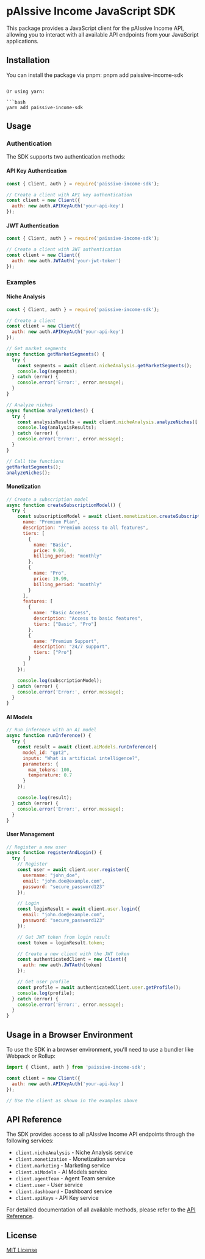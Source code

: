 # pAIssive Income JavaScript SDK

This package provides a JavaScript client for the pAIssive Income API, allowing you to interact with all available API endpoints from your JavaScript applications.

## Installation

You can install the package via pnpm:
pnpm add paissive-income-sdk
```

Or using yarn:

```bash
yarn add paissive-income-sdk
```

## Usage

### Authentication

The SDK supports two authentication methods:

#### API Key Authentication

```javascript
const { Client, auth } = require('paissive-income-sdk');

// Create a client with API key authentication
const client = new Client({
  auth: new auth.APIKeyAuth('your-api-key')
});
```

#### JWT Authentication

```javascript
const { Client, auth } = require('paissive-income-sdk');

// Create a client with JWT authentication
const client = new Client({
  auth: new auth.JWTAuth('your-jwt-token')
});
```

### Examples

#### Niche Analysis

```javascript
const { Client, auth } = require('paissive-income-sdk');

// Create a client
const client = new Client({
  auth: new auth.APIKeyAuth('your-api-key')
});

// Get market segments
async function getMarketSegments() {
  try {
    const segments = await client.nicheAnalysis.getMarketSegments();
    console.log(segments);
  } catch (error) {
    console.error('Error:', error.message);
  }
}

// Analyze niches
async function analyzeNiches() {
  try {
    const analysisResults = await client.nicheAnalysis.analyzeNiches(['segment-id-1', 'segment-id-2']);
    console.log(analysisResults);
  } catch (error) {
    console.error('Error:', error.message);
  }
}

// Call the functions
getMarketSegments();
analyzeNiches();
```

#### Monetization

```javascript
// Create a subscription model
async function createSubscriptionModel() {
  try {
    const subscriptionModel = await client.monetization.createSubscriptionModel({
      name: "Premium Plan",
      description: "Premium access to all features",
      tiers: [
        {
          name: "Basic",
          price: 9.99,
          billing_period: "monthly"
        },
        {
          name: "Pro",
          price: 19.99,
          billing_period: "monthly"
        }
      ],
      features: [
        {
          name: "Basic Access",
          description: "Access to basic features",
          tiers: ["Basic", "Pro"]
        },
        {
          name: "Premium Support",
          description: "24/7 support",
          tiers: ["Pro"]
        }
      ]
    });

    console.log(subscriptionModel);
  } catch (error) {
    console.error('Error:', error.message);
  }
}
```

#### AI Models

```javascript
// Run inference with an AI model
async function runInference() {
  try {
    const result = await client.aiModels.runInference({
      model_id: "gpt2",
      inputs: "What is artificial intelligence?",
      parameters: {
        max_tokens: 100,
        temperature: 0.7
      }
    });

    console.log(result);
  } catch (error) {
    console.error('Error:', error.message);
  }
}
```

#### User Management

```javascript
// Register a new user
async function registerAndLogin() {
  try {
    // Register
    const user = await client.user.register({
      username: "john_doe",
      email: "john.doe@example.com",
      password: "secure_password123"
    });

    // Login
    const loginResult = await client.user.login({
      email: "john.doe@example.com",
      password: "secure_password123"
    });

    // Get JWT token from login result
    const token = loginResult.token;

    // Create a new client with the JWT token
    const authenticatedClient = new Client({
      auth: new auth.JWTAuth(token)
    });

    // Get user profile
    const profile = await authenticatedClient.user.getProfile();
    console.log(profile);
  } catch (error) {
    console.error('Error:', error.message);
  }
}
```

## Usage in a Browser Environment

To use the SDK in a browser environment, you'll need to use a bundler like Webpack or Rollup:

```javascript
import { Client, auth } from 'paissive-income-sdk';

const client = new Client({
  auth: new auth.APIKeyAuth('your-api-key')
});

// Use the client as shown in the examples above
```

## API Reference

The SDK provides access to all pAIssive Income API endpoints through the following services:

- `client.nicheAnalysis` - Niche Analysis service
- `client.monetization` - Monetization service
- `client.marketing` - Marketing service
- `client.aiModels` - AI Models service
- `client.agentTeam` - Agent Team service
- `client.user` - User service
- `client.dashboard` - Dashboard service
- `client.apiKeys` - API Key service

For detailed documentation of all available methods, please refer to the [API Reference](https://paissiveincome.example.com/docs/api).

## License

[MIT License](https://opensource.org/licenses/MIT)
